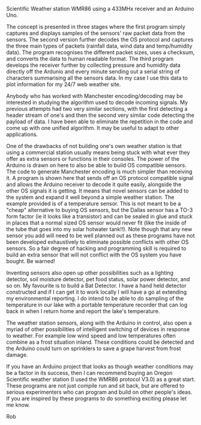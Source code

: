 Scientific Weather station WMR86 using a 433MHx receiver and an Arduino Uno.

The concept is presented in three stages where the first program simply captures and displays samples of the sensors' raw
packet data from the sensors.  The second version further decodes the OS protocol and captures the three main types of
packets (rainfall data, wind data and temp/humidity data).  The program recognises the different packet sizes, uses
a checksum, and converts the data to human readable format.  The third program develops the receiver further by
collecting pressure and humidity data directly off the Ardunio and every minute sending out a serial string of characters
summarising all the sensors data.  In my case I use this data to plot information for my 24/7 web weather site.

Anybody who has worked with Manchester encoding/decoding may be interested in studying the algorithm used to
decode incoming signals.  My previous attempts had two very similar sections, with the first detecting a header
stream of one's and then the second very similar code detecting the payload of data.  I have been able to eliminate
the repetition in the code and come up with one unified algorithm.  It may be useful to adapt to other applications.

One of the drawbacks of not building one's own weather station is that using a commercial station usually means
being stuck with what ever they offer as extra sensors or functions in their consoles.  The power of the Arduino
is drawn on here to also be able to build OS compatible sensors.  The code to generate Manchester encoding is much
simpler than receiving it.  A program is shown here that sends off an OS protocol compatible signal and allows the
Arduino receiver to decode it quite easily, alongside the other OS signals it is getting.  It means that novel sensors
can be added to the system and expand it well beyond a simple weather station. The example provided is of a
temperature sensor.  This is not meant to be a "cheap" alternative to buying OS sensors, but the Dallas sensor
has a TO-3 form factor (ie it looks like a transistor) and can be sealed in glue and stuck in places that a normal
sized OS sensor would never fit (like the inside of the tube that goes into my solar hotwater tank!!). Note though
that any new sensor you add will need to be well planned out as these programs have not been developed exhaustively
to eliminate possible conflicts with other OS sensors.  So a fair degree of hacking and programming skill is
required to build an extra sensor that will not conflict with the OS system you have bought. Be warned!

Inventing sensors also open up other possibilities such as a lighting detector, soil moisture detector, pet food
status, solar power detector, and so on.  My favourite is to build a Bat Detector.  I have a hand held detector 
constructed and if I can get it to work locally I will have a go at extending my environmental reporting.  I do
intend to be able to do sampling of the temperature in our lake with a portable temperature recorder that can log
back in when I return home and report the lake's temperature.

The weather station sensors, along with the Arduino in control, also open a myriad of other possibilities of
intelligent switching of devices in response to weather.  For example low wind speed and low temperatures often
combine as a frost situation inland.  These conditions could be detected and the Arduino could turn on sprinklers
to save a grape harvest from frost damage.

If you have an Arduino project that looks as though weather conditions may be a factor in its success, then I can
recommend buying an Oregon Scientific weather station (I used the WMR86 protocol V3.0) as a great start.  These
programs are not just compile run and sit back, but are offered to serious experimenters who can program and build
on other people's ideas.  If you are inspired by these programs to do something exciting please let me know.

Rob
